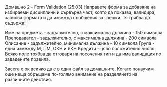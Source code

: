 Домашно 2 - Form Validation [25.03]
Направете форма за добавяне на избираеми дисциплини и сървърна част, която да показва, валидира, записва формата и да извежда съобщения за грешки. Тя трябва да съдържа:

Име на предмета - задължително, с максимална дължина - 150 символа
Преподавател - задължително, с максимална дължина - 200 символа
Описание - задължително, минимална дължина - 10 символа
Група - една измежду М, ПМ, ОКН и ЯКН
Кредити - цяло положително число
Всяко поле трябва да отговаря на посочения тип и да има валидация по зададените правила.

Засега е ок всичко да е в един файл за домашните. Когато понаучим още неща обръщаме по-голямо внимание на разделянето на различните действия.